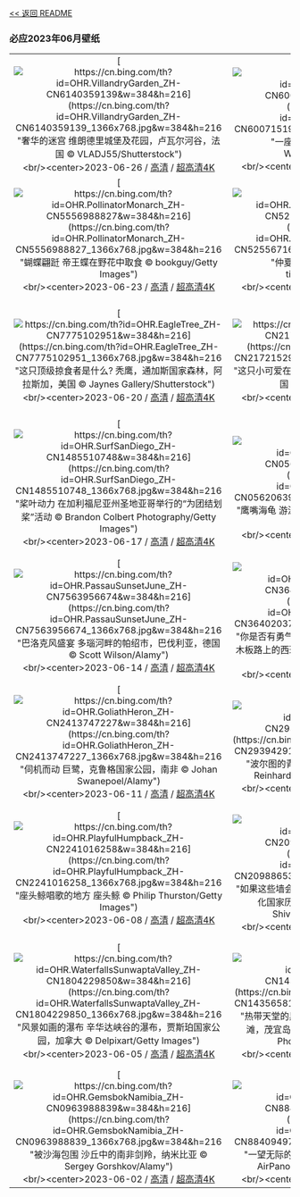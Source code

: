[<< 返回 README](../../README.md)
### 必应2023年06月壁纸
||||
|:---:|:---:|:---:|
|[![https://cn.bing.com/th?id=OHR.VillandryGarden_ZH-CN6140359139&w=384&h=216](https://cn.bing.com/th?id=OHR.VillandryGarden_ZH-CN6140359139_1366x768.jpg&w=384&h=216 "奢华的迷宫&#10;维朗德里城堡及花园，卢瓦尔河谷，法国&#10;© VLADJ55/Shutterstock")](https://cn.bing.com/search?q=%e7%bb%b4%e6%9c%97%e5%be%b7%e9%87%8c%e5%9f%8e%e5%a0%a1&form=hpcapt&mkt=zh-cn&filters=HpDate:"20230625_1600")<br/><center>2023-06-26 / [高清](https://cn.bing.com/th?id=OHR.VillandryGarden_ZH-CN6140359139_1920x1200.jpg&w=1920&h=1200) / [超高清4K](https://cn.bing.com/th?id=OHR.VillandryGarden_ZH-CN6140359139_UHD.jpg&w=3840&h=2160)<center/>|[![https://cn.bing.com/th?id=OHR.PetraTreasury_ZH-CN6007151900&w=384&h=216](https://cn.bing.com/th?id=OHR.PetraTreasury_ZH-CN6007151900_1366x768.jpg&w=384&h=216 "一座宝库&#10;佩特拉的宝库，约旦&#10;© WitthayaP/Shutterstock")](https://cn.bing.com/search?q=%e4%bd%a9%e7%89%b9%e6%8b%89&form=hpcapt&mkt=zh-cn&filters=HpDate:"20230624_1600")<br/><center>2023-06-25 / [高清](https://cn.bing.com/th?id=OHR.PetraTreasury_ZH-CN6007151900_1920x1200.jpg&w=1920&h=1200) / [超高清4K](https://cn.bing.com/th?id=OHR.PetraTreasury_ZH-CN6007151900_UHD.jpg&w=3840&h=2160)<center/>|[![https://cn.bing.com/th?id=OHR.NhaTrang_ZH-CN5834700560&w=384&h=216](https://cn.bing.com/th?id=OHR.NhaTrang_ZH-CN5834700560_1366x768.jpg&w=384&h=216 "海湾之美&#10;芽富湾，芽庄，越南&#10;© Thang Tat Nguyen/Getty Images")](https://cn.bing.com/search?q=%e8%8a%bd%e5%ba%84&form=hpcapt&mkt=zh-cn&filters=HpDate:"20230623_1600")<br/><center>2023-06-24 / [高清](https://cn.bing.com/th?id=OHR.NhaTrang_ZH-CN5834700560_1920x1200.jpg&w=1920&h=1200) / [超高清4K](https://cn.bing.com/th?id=OHR.NhaTrang_ZH-CN5834700560_UHD.jpg&w=3840&h=2160)<center/>|
|[![https://cn.bing.com/th?id=OHR.PollinatorMonarch_ZH-CN5556988827&w=384&h=216](https://cn.bing.com/th?id=OHR.PollinatorMonarch_ZH-CN5556988827_1366x768.jpg&w=384&h=216 "蝴蝶翩跹&#10;帝王蝶在野花中取食&#10;© bookguy/Getty Images")](https://cn.bing.com/search?q=%e5%b8%9d%e7%8e%8b%e8%9d%b6&form=hpcapt&mkt=zh-cn&filters=HpDate:"20230622_1600")<br/><center>2023-06-23 / [高清](https://cn.bing.com/th?id=OHR.PollinatorMonarch_ZH-CN5556988827_1920x1200.jpg&w=1920&h=1200) / [超高清4K](https://cn.bing.com/th?id=OHR.PollinatorMonarch_ZH-CN5556988827_UHD.jpg&w=3840&h=2160)<center/>|[![https://cn.bing.com/th?id=OHR.DragonBoatFestival2023_ZH-CN5255671687&w=384&h=216](https://cn.bing.com/th?id=OHR.DragonBoatFestival2023_ZH-CN5255671687_1366x768.jpg&w=384&h=216 "仲夏端午&#10;中国传统节日端午节&#10;© timekeep/Shutterstock")](https://cn.bing.com/search?q=%e7%ab%af%e5%8d%88%e8%8a%82&form=hpcapt&mkt=zh-cn&filters=HpDate:"20230621_1600")<br/><center>2023-06-22 / [高清](https://cn.bing.com/th?id=OHR.DragonBoatFestival2023_ZH-CN5255671687_1920x1200.jpg&w=1920&h=1200) / [超高清4K](https://cn.bing.com/th?id=OHR.DragonBoatFestival2023_ZH-CN5255671687_UHD.jpg&w=3840&h=2160)<center/>|[![https://cn.bing.com/th?id=OHR.SummerSolstice2023_ZH-CN5038619036&w=384&h=216](https://cn.bing.com/th?id=OHR.SummerSolstice2023_ZH-CN5038619036_1366x768.jpg&w=384&h=216 "夏日仙境&#10;夏日盛开的荷花&#10;© pandemin/Getty Images")](https://cn.bing.com/search?q=%e5%a4%8f%e8%87%b3&form=hpcapt&mkt=zh-cn&filters=HpDate:"20230620_1600")<br/><center>2023-06-21 / [高清](https://cn.bing.com/th?id=OHR.SummerSolstice2023_ZH-CN5038619036_1920x1200.jpg&w=1920&h=1200) / [超高清4K](https://cn.bing.com/th?id=OHR.SummerSolstice2023_ZH-CN5038619036_UHD.jpg&w=3840&h=2160)<center/>|
|[![https://cn.bing.com/th?id=OHR.EagleTree_ZH-CN7775102951&w=384&h=216](https://cn.bing.com/th?id=OHR.EagleTree_ZH-CN7775102951_1366x768.jpg&w=384&h=216 "这只顶级掠食者是什么?&#10;秃鹰，通加斯国家森林，阿拉斯加，美国&#10;© Jaynes Gallery/Shutterstock")](https://cn.bing.com/search?q=%e7%a7%83%e9%b9%b0&form=hpcapt&mkt=zh-cn&filters=HpDate:"20230619_1600")<br/><center>2023-06-20 / [高清](https://cn.bing.com/th?id=OHR.EagleTree_ZH-CN7775102951_1920x1200.jpg&w=1920&h=1200) / [超高清4K](https://cn.bing.com/th?id=OHR.EagleTree_ZH-CN7775102951_UHD.jpg&w=3840&h=2160)<center/>|[![https://cn.bing.com/th?id=OHR.Fawn_ZH-CN2172152960&w=384&h=216](https://cn.bing.com/th?id=OHR.Fawn_ZH-CN2172152960_1366x768.jpg&w=384&h=216 "这只小可爱在哪里?&#10;奔跑在诺曼底草地上的小狍，法国&#10;© Gerard Lacz/Minden")](https://cn.bing.com/search?q=%e7%8b%8d&form=hpcapt&mkt=zh-cn&filters=HpDate:"20230618_1600")<br/><center>2023-06-19 / [高清](https://cn.bing.com/th?id=OHR.Fawn_ZH-CN2172152960_1920x1200.jpg&w=1920&h=1200) / [超高清4K](https://cn.bing.com/th?id=OHR.Fawn_ZH-CN2172152960_UHD.jpg&w=3840&h=2160)<center/>|[![https://cn.bing.com/th?id=OHR.TernFather_ZH-CN1860589914&w=384&h=216](https://cn.bing.com/th?id=OHR.TernFather_ZH-CN1860589914_1366x768.jpg&w=384&h=216 "值班爸爸&#10;普通燕鸥父亲和宝宝，长岛，纽约州，美国&#10;© Vicki Jauron, Babylon and Beyond Photography/Getty Images")](https://cn.bing.com/search?q=%e7%88%b6%e4%ba%b2%e8%8a%82&form=hpcapt&mkt=zh-cn&filters=HpDate:"20230617_1600")<br/><center>2023-06-18 / [高清](https://cn.bing.com/th?id=OHR.TernFather_ZH-CN1860589914_1920x1200.jpg&w=1920&h=1200) / [超高清4K](https://cn.bing.com/th?id=OHR.TernFather_ZH-CN1860589914_UHD.jpg&w=3840&h=2160)<center/>|
|[![https://cn.bing.com/th?id=OHR.SurfSanDiego_ZH-CN1485510748&w=384&h=216](https://cn.bing.com/th?id=OHR.SurfSanDiego_ZH-CN1485510748_1366x768.jpg&w=384&h=216 "桨叶动力&#10;在加利福尼亚州圣地亚哥举行的“为团结划桨”活动&#10;© Brandon Colbert Photography/Getty Images")](https://cn.bing.com/search?q=%e5%9b%bd%e9%99%85%e5%86%b2%e6%b5%aa%e6%97%a5&form=hpcapt&mkt=zh-cn&filters=HpDate:"20230616_1600")<br/><center>2023-06-17 / [高清](https://cn.bing.com/th?id=OHR.SurfSanDiego_ZH-CN1485510748_1920x1200.jpg&w=1920&h=1200) / [超高清4K](https://cn.bing.com/th?id=OHR.SurfSanDiego_ZH-CN1485510748_UHD.jpg&w=3840&h=2160)<center/>|[![https://cn.bing.com/th?id=OHR.HawksbillTurtle_ZH-CN0562063994&w=384&h=216](https://cn.bing.com/th?id=OHR.HawksbillTurtle_ZH-CN0562063994_1366x768.jpg&w=384&h=216 "鹰嘴海龟&#10;游泳的鹰嘴海龟， 冲绳，日本&#10;© Robert Mallon/Getty Images")](https://cn.bing.com/search?q=%e9%b9%b0%e5%98%b4%e6%b5%b7%e9%be%9f&form=hpcapt&mkt=zh-cn&filters=HpDate:"20230615_1600")<br/><center>2023-06-16 / [高清](https://cn.bing.com/th?id=OHR.HawksbillTurtle_ZH-CN0562063994_1920x1200.jpg&w=1920&h=1200) / [超高清4K](https://cn.bing.com/th?id=OHR.HawksbillTurtle_ZH-CN0562063994_UHD.jpg&w=3840&h=2160)<center/>|[![https://cn.bing.com/th?id=OHR.SmokyFireflies_ZH-CN3840923626&w=384&h=216](https://cn.bing.com/th?id=OHR.SmokyFireflies_ZH-CN3840923626_1366x768.jpg&w=384&h=216 "一闪一闪亮晶晶（的小虫子）&#10;同步萤火虫，大烟山国家公园，田纳西州，美国&#10;© Floris Van Bruegel/Minden Pictures")](https://cn.bing.com/search?q=%e8%90%a4%e7%81%ab%e8%99%ab&form=hpcapt&mkt=zh-cn&filters=HpDate:"20230614_1600")<br/><center>2023-06-15 / [高清](https://cn.bing.com/th?id=OHR.SmokyFireflies_ZH-CN3840923626_1920x1200.jpg&w=1920&h=1200) / [超高清4K](https://cn.bing.com/th?id=OHR.SmokyFireflies_ZH-CN3840923626_UHD.jpg&w=3840&h=2160)<center/>|
|[![https://cn.bing.com/th?id=OHR.PassauSunsetJune_ZH-CN7563956674&w=384&h=216](https://cn.bing.com/th?id=OHR.PassauSunsetJune_ZH-CN7563956674_1366x768.jpg&w=384&h=216 "巴洛克风盛宴&#10;多瑙河畔的帕绍市，巴伐利亚，德国&#10;© Scott Wilson/Alamy")](https://cn.bing.com/search?q=%e5%be%b7%e5%9b%bd%e5%b8%95%e7%bb%8d&form=hpcapt&mkt=zh-cn&filters=HpDate:"20230613_1600")<br/><center>2023-06-14 / [高清](https://cn.bing.com/th?id=OHR.PassauSunsetJune_ZH-CN7563956674_1920x1200.jpg&w=1920&h=1200) / [超高清4K](https://cn.bing.com/th?id=OHR.PassauSunsetJune_ZH-CN7563956674_UHD.jpg&w=3840&h=2160)<center/>|[![https://cn.bing.com/th?id=OHR.OkefenokeeSwamp_ZH-CN3640203783&w=384&h=216](https://cn.bing.com/th?id=OHR.OkefenokeeSwamp_ZH-CN3640203783_1366x768.jpg&w=384&h=216 "你是否有勇气进入这片茂密的沼泽&#10;奥克弗诺基沼泽木板路上的西班牙苔藓，佐治亚州，美国&#10;© Emmer Photo/Alamy")](https://cn.bing.com/search?q=%e5%a5%a5%e5%85%8b%e5%bc%97%e8%af%ba%e5%9f%ba%e6%b2%bc%e6%b3%bd&form=hpcapt&mkt=zh-cn&filters=HpDate:"20230612_1600")<br/><center>2023-06-13 / [高清](https://cn.bing.com/th?id=OHR.OkefenokeeSwamp_ZH-CN3640203783_1920x1200.jpg&w=1920&h=1200) / [超高清4K](https://cn.bing.com/th?id=OHR.OkefenokeeSwamp_ZH-CN3640203783_UHD.jpg&w=3840&h=2160)<center/>|[![https://cn.bing.com/th?id=OHR.BigBendAnniv_ZH-CN3445097868&w=384&h=216](https://cn.bing.com/th?id=OHR.BigBendAnniv_ZH-CN3445097868_1366x768.jpg&w=384&h=216 "大弯的生日&#10;仙人掌植物，得克萨斯州大弯国家公园，美国&#10;© Tim Fitzharris/Minden Pictures")](https://cn.bing.com/search?q=%e5%a4%a7%e5%bc%af%e5%9b%bd%e5%ae%b6%e5%85%ac%e5%9b%ad%ef%bc%8c%e5%be%97%e5%85%8b%e8%90%a8%e6%96%af%e5%b7%9e&form=hpcapt&mkt=zh-cn&filters=HpDate:"20230611_1600")<br/><center>2023-06-12 / [高清](https://cn.bing.com/th?id=OHR.BigBendAnniv_ZH-CN3445097868_1920x1200.jpg&w=1920&h=1200) / [超高清4K](https://cn.bing.com/th?id=OHR.BigBendAnniv_ZH-CN3445097868_UHD.jpg&w=3840&h=2160)<center/>|
|[![https://cn.bing.com/th?id=OHR.GoliathHeron_ZH-CN2413747227&w=384&h=216](https://cn.bing.com/th?id=OHR.GoliathHeron_ZH-CN2413747227_1366x768.jpg&w=384&h=216 "伺机而动&#10;巨鹭，克鲁格国家公园，南非&#10;© Johan Swanepoel/Alamy")](https://cn.bing.com/search?q=%e5%b7%a8%e9%b9%ad&form=hpcapt&mkt=zh-cn&filters=HpDate:"20230610_1600")<br/><center>2023-06-11 / [高清](https://cn.bing.com/th?id=OHR.GoliathHeron_ZH-CN2413747227_1920x1200.jpg&w=1920&h=1200) / [超高清4K](https://cn.bing.com/th?id=OHR.GoliathHeron_ZH-CN2413747227_UHD.jpg&w=3840&h=2160)<center/>|[![https://cn.bing.com/th?id=OHR.PortugalDay_ZH-CN2939429166&w=384&h=216](https://cn.bing.com/th?id=OHR.PortugalDay_ZH-CN2939429166_1366x768.jpg&w=384&h=216 "波尔图的青花瓷美景&#10;波尔图大教堂, 葡萄牙&#10;© Reinhard Schmid/Huber/eStock Photo")](https://cn.bing.com/search?q=%e6%b3%a2%e5%b0%94%e5%9b%be%e5%a4%a7%e6%95%99%e5%a0%82&form=hpcapt&mkt=zh-cn&filters=HpDate:"20230609_1600")<br/><center>2023-06-10 / [高清](https://cn.bing.com/th?id=OHR.PortugalDay_ZH-CN2939429166_1920x1200.jpg&w=1920&h=1200) / [超高清4K](https://cn.bing.com/th?id=OHR.PortugalDay_ZH-CN2939429166_UHD.jpg&w=3840&h=2160)<center/>|[![https://cn.bing.com/th?id=OHR.BalloonsTurkey_ZH-CN2791109350&w=384&h=216](https://cn.bing.com/th?id=OHR.BalloonsTurkey_ZH-CN2791109350_1366x768.jpg&w=384&h=216 "与太阳一同升起&#10;卡帕多西亚, 土耳其&#10;© Anton Petrus/Getty Images")](https://cn.bing.com/search?q=%e5%8d%a1%e5%b8%95%e5%a4%9a%e8%a5%bf%e4%ba%9a&form=hpcapt&mkt=zh-cn&filters=HpDate:"20230608_1600")<br/><center>2023-06-09 / [高清](https://cn.bing.com/th?id=OHR.BalloonsTurkey_ZH-CN2791109350_1920x1200.jpg&w=1920&h=1200) / [超高清4K](https://cn.bing.com/th?id=OHR.BalloonsTurkey_ZH-CN2791109350_UHD.jpg&w=3840&h=2160)<center/>|
|[![https://cn.bing.com/th?id=OHR.PlayfulHumpback_ZH-CN2241016258&w=384&h=216](https://cn.bing.com/th?id=OHR.PlayfulHumpback_ZH-CN2241016258_1366x768.jpg&w=384&h=216 "座头鲸唱歌的地方&#10;座头鲸&#10;© Philip Thurston/Getty Images")](https://cn.bing.com/search?q=%e5%ba%a7%e5%a4%b4%e9%b2%b8&form=hpcapt&mkt=zh-cn&filters=HpDate:"20230607_1600")<br/><center>2023-06-08 / [高清](https://cn.bing.com/th?id=OHR.PlayfulHumpback_ZH-CN2241016258_1920x1200.jpg&w=1920&h=1200) / [超高清4K](https://cn.bing.com/th?id=OHR.PlayfulHumpback_ZH-CN2241016258_UHD.jpg&w=3840&h=2160)<center/>|[![https://cn.bing.com/th?id=OHR.ChacoCulture_ZH-CN2098865361&w=384&h=216](https://cn.bing.com/th?id=OHR.ChacoCulture_ZH-CN2098865361_1366x768.jpg&w=384&h=216 "如果这些墙会说话······&#10;普韦布洛·博尼托镇，查科文化国家历史公园，美国新墨西哥州&#10;© Ian Shive/Tandem Stills + Motion")](https://cn.bing.com/search?q=%e6%9f%a5%e7%a7%91%e6%96%87%e5%8c%96%e5%9b%bd%e5%ae%b6%e5%8e%86%e5%8f%b2%e5%85%ac%e5%9b%ad&form=hpcapt&mkt=zh-cn&filters=HpDate:"20230606_1600")<br/><center>2023-06-07 / [高清](https://cn.bing.com/th?id=OHR.ChacoCulture_ZH-CN2098865361_1920x1200.jpg&w=1920&h=1200) / [超高清4K](https://cn.bing.com/th?id=OHR.ChacoCulture_ZH-CN2098865361_UHD.jpg&w=3840&h=2160)<center/>|[![https://cn.bing.com/th?id=OHR.CliffsEtretat_ZH-CN1961838068&w=384&h=216](https://cn.bing.com/th?id=OHR.CliffsEtretat_ZH-CN1961838068_1366x768.jpg&w=384&h=216 "诺曼底登陆日&#10;The chalk cliffs of Étretat, Normandy, France&#10;© MarcelloLand/Getty Images")](https://cn.bing.com/search?q=%e5%9f%83%e7%89%b9%e5%b0%94%e5%a1%94%e6%b5%b7%e5%b2%b8&form=hpcapt&mkt=zh-cn&filters=HpDate:"20230605_1600")<br/><center>2023-06-06 / [高清](https://cn.bing.com/th?id=OHR.CliffsEtretat_ZH-CN1961838068_1920x1200.jpg&w=1920&h=1200) / [超高清4K](https://cn.bing.com/th?id=OHR.CliffsEtretat_ZH-CN1961838068_UHD.jpg&w=3840&h=2160)<center/>|
|[![https://cn.bing.com/th?id=OHR.WaterfallsSunwaptaValley_ZH-CN1804229850&w=384&h=216](https://cn.bing.com/th?id=OHR.WaterfallsSunwaptaValley_ZH-CN1804229850_1366x768.jpg&w=384&h=216 "风景如画的瀑布&#10;辛华达峡谷的瀑布，贾斯珀国家公园，加拿大&#10;© Delpixart/Getty Images")](https://cn.bing.com/search?q=%e8%b4%be%e6%96%af%e7%8f%80%e5%9b%bd%e5%ae%b6%e5%85%ac%e5%9b%ad&form=hpcapt&mkt=zh-cn&filters=HpDate:"20230604_1600")<br/><center>2023-06-05 / [高清](https://cn.bing.com/th?id=OHR.WaterfallsSunwaptaValley_ZH-CN1804229850_1920x1200.jpg&w=1920&h=1200) / [超高清4K](https://cn.bing.com/th?id=OHR.WaterfallsSunwaptaValley_ZH-CN1804229850_UHD.jpg&w=3840&h=2160)<center/>|[![https://cn.bing.com/th?id=OHR.MauiBeach_ZH-CN1435658101&w=384&h=216](https://cn.bing.com/th?id=OHR.MauiBeach_ZH-CN1435658101_1366x768.jpg&w=384&h=216 "热带天堂的黑沙滩&#10;怀阿纳帕纳帕州立公园的黑沙滩，茂宜岛，夏威夷，美国&#10;© Matt Anderson Photography/Getty Images")](https://cn.bing.com/search?q=%e6%80%80%e9%98%bf%e7%ba%b3%e5%b8%95%e7%ba%b3%e5%b8%95%e5%b7%9e%e7%ab%8b%e5%85%ac%e5%9b%ad&form=hpcapt&mkt=zh-cn&filters=HpDate:"20230603_1600")<br/><center>2023-06-04 / [高清](https://cn.bing.com/th?id=OHR.MauiBeach_ZH-CN1435658101_1920x1200.jpg&w=1920&h=1200) / [超高清4K](https://cn.bing.com/th?id=OHR.MauiBeach_ZH-CN1435658101_UHD.jpg&w=3840&h=2160)<center/>|[![https://cn.bing.com/th?id=OHR.SouthKaibabTrail_ZH-CN1186135534&w=384&h=216](https://cn.bing.com/th?id=OHR.SouthKaibabTrail_ZH-CN1186135534_1366x768.jpg&w=384&h=216 "一睹最壮观的峡谷&#10;大峡谷国家公园的南凯巴布步道，亚利桑那州，美国&#10;© Roman Khomlyak/Getty Images")](https://cn.bing.com/search?q=%e5%a4%a7%e5%b3%a1%e8%b0%b7%e5%9b%bd%e5%ae%b6%e5%85%ac%e5%9b%ad&form=hpcapt&mkt=zh-cn&filters=HpDate:"20230602_1600")<br/><center>2023-06-03 / [高清](https://cn.bing.com/th?id=OHR.SouthKaibabTrail_ZH-CN1186135534_1920x1200.jpg&w=1920&h=1200) / [超高清4K](https://cn.bing.com/th?id=OHR.SouthKaibabTrail_ZH-CN1186135534_UHD.jpg&w=3840&h=2160)<center/>|
|[![https://cn.bing.com/th?id=OHR.GemsbokNamibia_ZH-CN0963988839&w=384&h=216](https://cn.bing.com/th?id=OHR.GemsbokNamibia_ZH-CN0963988839_1366x768.jpg&w=384&h=216 "被沙海包围&#10;沙丘中的南非剑羚，纳米比亚&#10;© Sergey Gorshkov/Alamy")](https://cn.bing.com/search?q=%e5%8d%97%e9%9d%9e%e5%89%91%e7%be%9a&form=hpcapt&mkt=zh-cn&filters=HpDate:"20230601_1600")<br/><center>2023-06-02 / [高清](https://cn.bing.com/th?id=OHR.GemsbokNamibia_ZH-CN0963988839_1920x1200.jpg&w=1920&h=1200) / [超高清4K](https://cn.bing.com/th?id=OHR.GemsbokNamibia_ZH-CN0963988839_UHD.jpg&w=3840&h=2160)<center/>|[![https://cn.bing.com/th?id=OHR.ReefAwareness_ZH-CN8840949729&w=384&h=216](https://cn.bing.com/th?id=OHR.ReefAwareness_ZH-CN8840949729_1366x768.jpg&w=384&h=216 "一望无际的湛蓝&#10;大堡礁的航拍图，澳大利亚&#10;© AirPano LLC/Amazing Aerial Agency")](https://cn.bing.com/search?q=%e5%a4%a7%e5%a0%a1%e7%a4%81&form=hpcapt&mkt=zh-cn&filters=HpDate:"20230531_1600")<br/><center>2023-06-01 / [高清](https://cn.bing.com/th?id=OHR.ReefAwareness_ZH-CN8840949729_1920x1200.jpg&w=1920&h=1200) / [超高清4K](https://cn.bing.com/th?id=OHR.ReefAwareness_ZH-CN8840949729_UHD.jpg&w=3840&h=2160)<center/>